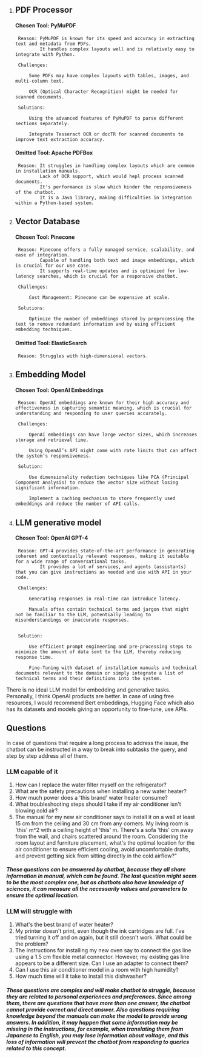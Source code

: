 1. ## PDF Processor

    #### Chosen Tool: PyMuPDF
    
        Reason: PyMuPDF is known for its speed and accuracy in extracting text and metadata from PDFs. 
                It handles complex layouts well and is relatively easy to integrate with Python.
    
        Challenges:
    
            Some PDFs may have complex layouts with tables, images, and multi-column text.
    
            OCR (Optical Character Recognition) might be needed for scanned documents.
    
        Solutions: 
            
            Using the advanced features of PyMuPDF to parse different sections separately.
    
            Integrate Tesseract OCR or docTR for scanned documents to improve text extraction accuracy.
    
    #### Omitted Tool: Apache PDFBox
    
        Reason: It struggles in handling complex layouts which are common in installation manuals.
                Lack of OCR support, which would hepl process scanned documents.
                It's performance is slow which hinder the responsiveness of the chatbot.
                It is a Java library, making difficulties in integration within a Python-based system.

2. ## Vector Database
    
    #### Chosen Tool: Pinecone
    
        Reason: Pinecone offers a fully managed service, scalability, and ease of integration. 
                Capable of handling both text and image embeddings, which is crucial for our use case.
                It supports real-time updates and is optimized for low-latency searches, which is crucial for a responsive chatbot.
    
        Challenges:
            
            Cost Management: Pinecone can be expensive at scale.
    
        Solutions:
    
            Optimize the number of embeddings stored by preprocessing the text to remove redundant information and by using efficient embedding techniques.
    
    #### Omitted Tool: ElasticSearch
        
        Reason: Struggles with high-dimensional vectors.
    


3. ## Embedding Model

    #### Chosen Tool: OpenAI Embeddings
    
        Reason: OpenAI embeddings are known for their high accuracy and effectiveness in capturing semantic meaning, which is crucial for understanding and responding to user queries accurately.
    
        Challenges:
    
            OpenAI embeddings can have large vector sizes, which increases storage and retrieval time.
            
            Using OpenAI’s API might come with rate limits that can affect the system’s responsiveness.
    
        Solution: 
        
            Use dimensionality reduction techniques like PCA (Principal Component Analysis) to reduce the vector size without losing significant information.
    
            Implement a caching mechanism to store frequently used embeddings and reduce the number of API calls.

4. ## LLM generative model

    #### Chosen Tool: OpenAI GPT-4
    
        Reason: GPT-4 provides state-of-the-art performance in generating coherent and contextually relevant responses, making it suitable for a wide range of conversational tasks.
                It provides a lot of services, and agents (assistants) that you can give instructions as needed and use with API in your code.
    
        Challenges:

            Generating responses in real-time can introduce latency.
            
            Manuals often contain technical terms and jargon that might not be familiar to the LLM, potentially leading to misunderstandings or inaccurate responses.

    
        Solution:
     
            Use efficient prompt engineering and pre-processing steps to minimize the amount of data sent to the LLM, thereby reducing response time.

            Fine-Tuning with dataset of installation manuals and technical documents relevant to the domain or simply integrate a list of technical terms and their definitions into the system.

There is no ideal LLM model for embedding and generative tasks. Personally, I think OpenAI products are better. In case of using free resources, I would recommend Bert embeddings, Hugging Face which also has its datasets and models giving an opportunity to fine-tune, use APIs.

## Questions

In case of questions that require a long process to address the issue, the chatbot can be instructed in a way to break into subtasks the query, and step by step address all of them.
### LLM capable of it

1. How can I replace the water filter myself on the refrigerator?
2. What are the safety precautions when installing a new water heater?
3. How much power does a 'this brand' water heater consume?
4. What troubleshooting steps should I take if my air conditioner isn't blowing cold air?
5. The manual for my new air conditioner says to install it on a wall at least 15 cm from the ceiling and 30 cm from any corners. My living room is 'this' m^2 with a ceiling height of 'this' m. There's a sofa 'this' cm away from the wall, and chairs scattered around the room. Considering the room layout and furniture placement, what's the optimal location for the air conditioner to ensure efficient cooling, avoid uncomfortable drafts, and prevent getting sick from sitting directly in the cold airflow?"

##### These questions can be answered by chatbot, because they all share information in manual, which can be found. The last question might seem to be the most complex one, but as chatbots also have knowledge of sciences, it can measure all the necessarily values and parameters to ensure the optimal location.

### LLM will struggle with

1. What's the best brand of water heater?
2. My printer doesn't print, even though the ink cartridges are full. I've tried turning it off and on again, but it still doesn't work. What could be the problem?
3. The instructions for installing my new oven say to connect the gas line using a 1.5 cm flexible metal connector. However, my existing gas line appears to be a different size. Can I use an adapter to connect them?
4. Can I use this air conditioner model in a room with high humidity?
5. How much time will it take to install this dishwasher?

##### These questions are complex and will make chatbot to struggle, because they are related to personal experiences and preferences. Since among them, there are questions that have more than one answer, the chatbot cannot provide correct and direct answer. Also questions requiring knowledge beyond the manuals can make the model to provide wrong answers. In addition, it may happen that some information may be missing in the instructions, for example, when translating them from Japanese to English, you may lose information about voltage, and this loss of information will prevent the chatbot from responding to queries related to this concept.


 